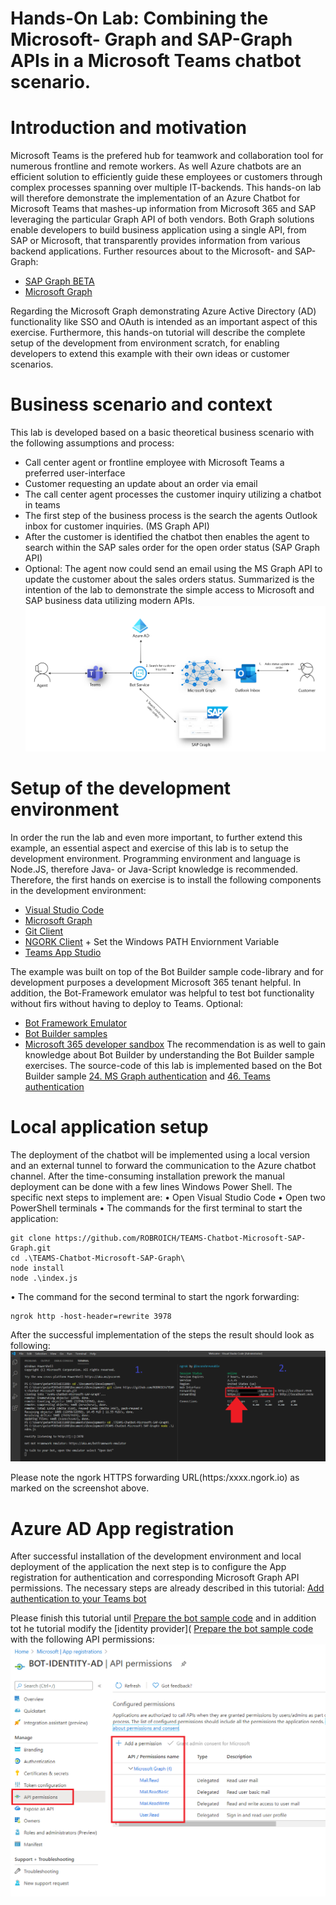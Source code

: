 # Hands-On Lab: Combining the Microsoft- Graph and SAP-Graph APIs in a Microsoft Teams chatbot scenario. 

# Introduction and motivation
Microsoft Teams is the prefered hub for teamwork and collaboration tool for numerous frontline and remote workers. As well Azure chatbots are an efficient solution to efficiently guide these employees or customers through complex processes spanning over multiple IT-backends. 
This hands-on lab will therefore demonstrate the implementation of an Azure Chatbot for Microsoft Teams that mashes-up information from Microsoft 365 and SAP leveraging the particular Graph API of both vendors. 
Both Graph solutions enable developers to build business application using a single API, from SAP or Microsoft, that transparently provides information from various backend applications. 
Further resources about to the Microsoft- and SAP-Graph: 
* [SAP Graph BETA]( https://beta.graph.sap/)
* [Microsoft Graph]( https://developer.microsoft.com/en-us/graph/graph-explorer)

Regarding the Microsoft Graph demonstrating Azure Active Directory (AD) functionality like SSO and OAuth is intended as an important aspect of this exercise. 
Furthermore, this hands-on tutorial will describe the complete setup of the development from environment scratch, for enabling developers to extend this example with their own ideas or customer scenarios. 
# Business scenario and context
This lab is developed based on a basic theoretical business scenario with the following assumptions and process:
* Call center agent or frontline employee with Microsoft Teams a preferred user-interface
* Customer requesting an update about an order via email 
* The call center agent processes the customer inquiry utilizing a chatbot in teams
* The first step of the business process is the search the agents Outlook inbox for customer inquiries.  (MS Graph API)
* After the customer is identified the chatbot then enables the agent to search within the SAP sales order for the open order status (SAP Graph API)
* Optional: The agent now could send an email using the MS Graph API to update the customer about the sales orders status. 
Summarized is the intention of the lab to demonstrate the simple access to Microsoft and SAP business data utilizing modern APIs. 
![BusinessScenario]( https://github.com/ROBROICH/TEAMS-Chatbot-Microsoft-SAP-Graph/blob/master/resources/ScenarioOverview.png)
# Setup of the development environment 
In order the run the lab and even more important, to further extend this example, an essential aspect and exercise of this lab is to setup the development environment. Programming environment and language is Node.JS, therefore Java- or Java-Script knowledge is recommended. 
Therefore, the first hands on exercise is to install the following components in the development environment: 
* [Visual Studio Code]( https://code.visualstudio.com/download)
* [Microsoft Graph]( https://developer.microsoft.com/en-us/graph/graph-explorer)
* [Git Client]( https://git-scm.com/download/win)
* [NGORK Client]( https://github.com/Microsoft/botbuilder-samples.git) + Set the Windows PATH Enviornment Variable 
* [Teams App Studio]( https://docs.microsoft.com/en-us/microsoftteams/platform/concepts/build-and-test/app-studio-overview)

The example was built on top of the Bot Builder sample code-library and for development purposes a development Microsoft 365 tenant helpful. 
In addition, the Bot-Framework emulator was helpful to test bot functionality without firs without having to deploy to Teams. 
Optional: 
* [Bot Framework Emulator]( https://github.com/microsoft/BotFramework-Emulator)
* [Bot Builder samples]( https://github.com/microsoft/BotBuilder-Samples)
* [Microsoft 365 developer sandbox]( https://developer.microsoft.com/en-us/microsoft-365/dev-program)
The recommendation is as well to gain knowledge about Bot Builder by understanding the Bot Builder sample exercises. 
The source-code of this lab is implemented based on the Bot Builder sample [24. MS Graph authentication]( https://github.com/microsoft/BotBuilder-Samples/tree/master/samples/javascript_nodejs/24.bot-authentication-msgraph)
and [46. Teams authentication]( https://github.com/microsoft/BotBuilder-Samples/tree/master/samples/javascript_nodejs/46.teams-auth)

# Local application setup 
The deployment of the chatbot will be implemented using a local version and an external tunnel to forward the communication to the Azure chatbot channel. 
After the time-consuming installation prework the manual deployment can be done with a few lines Windows Power Shell. 
The specific next steps to implement are: 
•	Open Visual Studio Code
•	Open two PowerShell terminals 
•	The commands for the first terminal to start the application: 
```
git clone https://github.com/ROBROICH/TEAMS-Chatbot-Microsoft-SAP-Graph.git
cd .\TEAMS-Chatbot-Microsoft-SAP-Graph\
node install 
node .\index.js
```
•	The command for the second terminal to start the ngork forwarding: 
```
ngrok http -host-header=rewrite 3978
```
After the successful implementation of the steps the result should look as following: 
![VisualStudioCode]( https://github.com/ROBROICH/TEAMS-Chatbot-Microsoft-SAP-Graph/blob/master/resources/VisualStudioCodeConfig.png)

Please note the ngork HTTPS forwarding URL(https:/xxxx.ngork.io) as marked on the screenshot above.  

# Azure AD App registration 
After successful installation of the development environment and local deployment of the application the next step is to configure the App registration for authentication and corresponding Microsoft Graph API permissions. 
The necessary steps are already described in this tutorial: 
[Add authentication to your Teams bot](https://docs.microsoft.com/en-us/microsoftteams/platform/bots/how-to/authentication/add-authentication?tabs=node-js%2Cdotnet-sample#prepare-the-bot-sample-code)

Please finish this tutorial until [Prepare the bot sample code](https://docs.microsoft.com/en-us/microsoftteams/platform/bots/how-to/authentication/add-authentication?tabs=node-js%2Cdotnet-sample#prepare-the-bot-sample-code) and in addition tot he tutorial modify the [identity provider]( [Prepare the bot sample code](https://docs.microsoft.com/en-us/microsoftteams/platform/bots/how-to/authentication/add-authentication?tabs=node-js%2Cdotnet-sample#prepare-the-bot-sample-code) with the following API permissions: 
![IPGraphAPIPermission]( https://github.com/ROBROICH/TEAMS-Chatbot-Microsoft-SAP-Graph/blob/master/resources/IP_GRAPH_API_PERMISSIONS.png)












